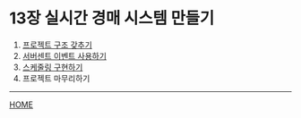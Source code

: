 # 13장 실시간 경매 시스템 만들기

1. [프로젝트 구조 갖추기](./01.md)
2. [서버센트 이벤트 사용하기](./02.md)
3. [스케줄링 구현하기](./03.md)
4. 프로젝트 마무리하기

-----
[HOME](../../README.md)
